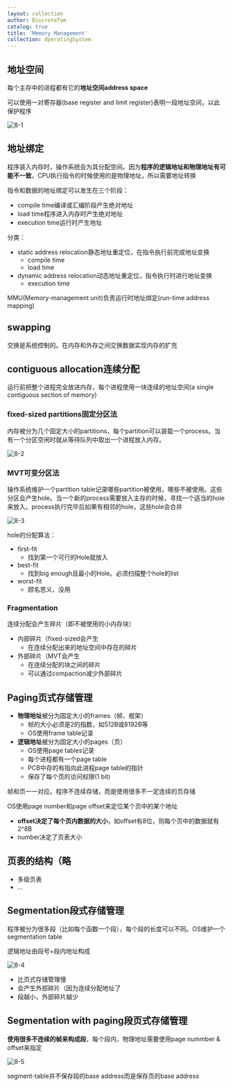 ```yaml
---
layout: collection
author: DiscreteTom
catalog: true
title: 'Memory Management'
collection: OperatingSystem
---
```



## 地址空间

每个主存中的进程都有它的**地址空间address space**

可以使用一对寄存器(base register and limit register)表明一段地址空间，以此保护程序

![8-1](img/8-1.png)

## 地址绑定

程序装入内存时，操作系统会为其分配空间。因为**程序的逻辑地址和物理地址有可能不一致**，CPU执行指令的时候使用的是物理地址，所以需要地址转换

指令和数据的地址绑定可以发生在三个阶段：
- compile time编译或汇编阶段产生绝对地址
- load time程序进入内存时产生绝对地址
- execution time运行时产生地址

分类：
- static address relocation静态地址重定位，在指令执行前完成地址变换
  - compile time
  - load time
- dynamic address relocation动态地址重定位，指令执行时进行地址变换
  - execution time

MMU(Memory-management unit)负责运行时地址绑定(run-time address mapping)

## swapping

交换是系统控制的。在内存和外存之间交换数据实现内存的扩充

## contiguous allocation连续分配

运行前把整个进程完全放进内存，每个进程使用一块连续的地址空间(a single contiguous section of memory)

### fixed-sized partitions固定分区法

内存被分为几个固定大小的partitions，每个partition可以装载一个process。当有一个分区空闲时就从等待队列中取出一个进程放入内存。

![8-2](img/8-2.png)

### MVT可变分区法

操作系统维护一个partition table记录哪些partition被使用，哪些不被使用。这些分区会产生hole。当一个新的process需要放入主存的时候，寻找一个适当的hole来放入。process执行完毕后如果有相邻的hole，这些hole会合并

![8-3](img/8-3.png)

hole的分配算法：
- first-fit
  - 找到第一个可行的Hole就放入
- best-fit
  - 找到big enough且最小的Hole。必须扫描整个hole的list
- worst-fit
  - 顾名思义，没用

### Fragmentation

连续分配会产生碎片（即不被使用的小内存块）

- 内部碎片（fixed-sized会产生
  - 在连续分配出来的地址空间中存在的碎片
- 外部碎片（MVT会产生
  - 在连续分配的块之间的碎片
  - 可以通过compaction减少外部碎片

## Paging页式存储管理

- **物理地址**被分为固定大小的frames（帧、框架）
  - 帧的大小必须是2的指数，如512B或8192B等
  - OS使用frame table记录
- **逻辑地址**被分为固定大小的pages（页）
  - OS使用page tables记录
  - 每个进程都有一个page table
  - PCB中存的有指向此进程page table的指针
  - 保存了每个页的访问权限(1 bit)

帧和页一一对应。程序不连续存储，而是使用很多不一定连续的页存储

OS使用page number和page offset来定位某个页中的某个地址

- **offset决定了每个页内数据的大小**，如offset有8位，则每个页中的数据就有2^8B
- number决定了页表大小

## 页表的结构（略

- 多级页表
- ...

## Segmentation段式存储管理

程序被分为很多段（比如每个函数一个段），每个段的长度可以不同。OS维护一个segmentation table

逻辑地址由段号+段内地址构成

![8-4](img/8-4.png)

- 比页式存储管理慢
- 会产生外部碎片（因为连续分配地址了
- 段越小，外部碎片越少

## Segmentation with paging段页式存储管理

**使用很多不连续的帧来构成段**，每个段内，物理地址需要使用page nummber & offset来指定

![8-5](img/8-5.png)

segment-table并不保存段的base address而是保存页的base address


